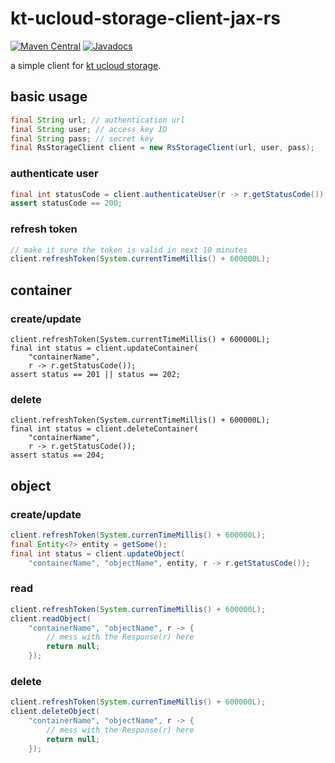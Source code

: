 # kt-ucloud-storage-client-jax-rs
[![Maven Central](https://img.shields.io/maven-central/v/com.github.jinahya/kt-ucloud-storage-client-jax-rs.svg?maxAge=2592000)](http://search.maven.org/#search%7Cgav%7C1%7Cg%3A%22com.github.jinahya%22%20AND%20a%3A%22kt-ucloud-storage-client-jax-rs%22)
[![Javadocs](http://www.javadoc.io/badge/com.github.jinahya/kt-ucloud-storage-client-jax-rs.svg)](http://www.javadoc.io/doc/com.github.jinahya/kt-ucloud-storage-client-jax-rs)

a simple client for [kt ucloud storage](https://ucloudbiz.olleh.com/portal/ktcloudportal.epc.productintro.ss.info.html).

## basic usage
```java
final String url; // authentication url
final String user; // access key ID
final String pass; // secret key
final RsStorageClient client = new RsStorageClient(url, user, pass);
```
### authenticate user
```java
final int statusCode = client.authenticateUser(r -> r.getStatusCode());
assert statusCode == 200;
```
### refresh token
```java
// make it sure the token is valid in next 10 minutes
client.refreshToken(System.currentTimeMillis() + 600000L);
```

## container
### create/update
```
client.refreshToken(System.currentTimeMillis() + 600000L);
final int status = client.updateContainer(
    "containerName",
    r -> r.getStatusCode());
assert status == 201 || status == 202;
```
### delete
```
client.refreshToken(System.currentTimeMillis() + 600000L);
final int status = client.deleteContainer(
    "containerName",
    r -> r.getStatusCode());
assert status == 204;
```
## object

### create/update
```java
client.refreshToken(System.currenTimeMillis() + 600000L);
final Entity<?> entity = getSome();
final int status = client.updateObject(
    "containerName", "objectName", entity, r -> r.getStatusCode());
```
### read
```java
client.refreshToken(System.currenTimeMillis() + 600000L);
client.readObject(
    "containerName", "objectName", r -> {
        // mess with the Response(r) here
        return null;
    });
```
### delete
```java
client.refreshToken(System.currenTimeMillis() + 600000L);
client.deleteObject(
    "containerName", "objectName", r -> {
        // mess with the Response(r) here
        return null;
    });
```
